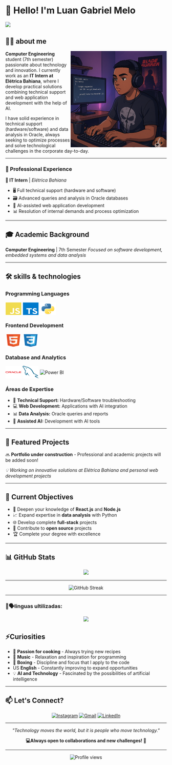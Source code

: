# 👋 Hello! I'm Luan Gabriel Melo

<head>
   <img src="https://readme-typing-svg.herokuapp.com/?color=1B03A36&size=35&center=true&vCenter=true&width=1000&lines=Computer+Engineering+Student;IT+Intern+at+Elétrica+Bahiana;Developer+in+Training;Passionate+about+Technology!" />
</head>

## 👨‍💻 about me

<img align="right" src="https://github.com/LuanGabrielMelo/redemeLuanMelo/blob/main/anime-luan.png" width="300px" />

**Computer Engineering** student (7th semester) passionate about technology and innovation. I currently work as an **IT Intern at Elétrica Bahiana**, where I develop practical solutions combining technical support and web application development with the help of AI.

I have solid experience in technical support (hardware/software) and data analysis in Oracle, always seeking to optimize processes and solve technological challenges in the corporate day-to-day.

---

### 💼 Professional Experience

**🔧 IT Intern** | _Elétrica Bahiana_

-   🖥️ Full technical support (hardware and software)
-   🗃️ Advanced queries and analysis in Oracle databases
-   🤖 AI-assisted web application development
-   📊 Resolution of internal demands and process optimization

---

## 🎓 Academic Background

**Computer Engineering** | 7th Semester
_Focused on software development, embedded systems and data analysis_

---

## 🛠️ skills & technologies

### **Programming Languages**

<div style="display: inline_block">
  <img align="center" alt="JavaScript" height="40" width="50" src="https://raw.githubusercontent.com/devicons/devicon/master/icons/javascript/javascript-plain.svg">
  <img align="center" alt="TypeScript" height="40" width="50" src="https://raw.githubusercontent.com/devicons/devicon/master/icons/typescript/typescript-plain.svg">
  <img align="center" alt="Python" height="40" width="50" src="https://raw.githubusercontent.com/devicons/devicon/master/icons/python/python-original.svg">
</div>

### **Frontend Development**

<div style="display: inline_block">
  <img align="center" alt="HTML5" height="40" width="50" src="https://raw.githubusercontent.com/devicons/devicon/master/icons/html5/html5-original.svg">
  <img align="center" alt="CSS3" height="40" width="50" src="https://raw.githubusercontent.com/devicons/devicon/master/icons/css3/css3-original.svg">
</div>

### **Database and Analytics**

<div style="display: inline_block">
  <img align="center" alt="Oracle" height="40" width="50" src="https://raw.githubusercontent.com/devicons/devicon/master/icons/oracle/oracle-original.svg">
  <img align="center" alt="MySQL" height="40" width="50" src="https://raw.githubusercontent.com/devicons/devicon/master/icons/mysql/mysql-original.svg">
  <img align="center" alt="Power BI" height="40" width="50" src="https://github.com/microsoft/PowerBI-Icons/raw/main/SVG/Power-BI.svg">
</div>

### **Áreas de Expertise**

-   🔧 **Technical Support:** Hardware/Software troubleshooting
-   💻 **Web Development:** Applications with AI integration
-   📊 **Data Analysis:** Oracle queries and reports
-   🤖 **Assisted AI:** Development with AI tools

---

## 🚀 Featured Projects

🔜 **Portfolio under construction** - Professional and academic projects will be added soon!

_💡 Working on innovative solutions at Elétrica Bahiana and personal web development projects_

---

## 🎯 Current Objectives

-   🎨 Deepen your knowledge of **React.js** and **Node.js**
-   📈 Expand expertise in **data analysis** with Python
-   🌐 Develop complete **full-stack** projects
-   🤝 Contribute to **open source** projects
-   🏆 Complete your degree with excellence

---

## 📊 GitHub Stats

<div align="center">
  <img height="180em" src="https://github-readme-stats.vercel.app/api?username=LuanGabrielMelo&show_icons=true&theme=tokyonight&include_all_commits=true&count_private=true"/>
</div>

---

<div align="center">
  <img src="https://github-readme-streak-stats.herokuapp.com/?user=LuanGabrielMelo&theme=tokyonight" alt="GitHub Streak"/>
</div>

---

### **🤖🗣linguas ultilizadas:**

<div align="center"> 
    <img height="180em" src="https://github-readme-stats.vercel.app/api/top-langs/?username=LuanGabrielMelo&layout=compact&langs_count=16&theme=tokyonight"/>
</div>

## ⚡Curiosities

-   🍳 **Passion for cooking** - Always trying new recipes
-   🎵 **Music** - Relaxation and inspiration for programming
-   🥊 **Boxing** - Discipline and focus that I apply to the code
-    US **English** - Constantly improving to expand opportunities
-   💡 **AI and Technology** - Fascinated by the possibilities of artificial intelligence

---

## 📫 Let's Connect?

<div align="center">
  
  [![Instagram](https://img.shields.io/badge/-Instagram-%23E4405F?style=for-the-badge&logo=instagram&logoColor=white)](https://www.instagram.com/lg_melo92/)
  [![Gmail](https://img.shields.io/badge/-Gmail-%23333?style=for-the-badge&logo=gmail&logoColor=white)](mailto:luansantomelo@gmail.com)
  [![LinkedIn](https://img.shields.io/badge/-LinkedIn-%230077B5?style=for-the-badge&logo=linkedin&logoColor=white)](https://www.linkedin.com/in/luan-gabriel-685318254/)
  
</div>

---

<div align="center">
  
  *"Technology moves the world, but it is people who move technology."*
  
  **💻Always open to collaborations and new challenges! 🚀**
  
</div>

---

<div align="center">
  <img src="https://komarev.com/ghpvc/?username=LuanGabrielMelo&color=blue&style=flat-square&label=Profile+Views" alt="Profile views" />
</div>
